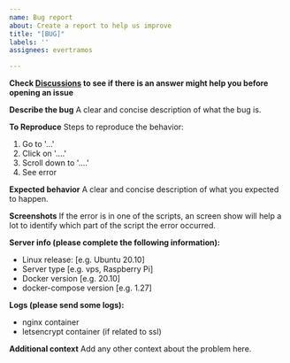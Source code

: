 ```yaml
---
name: Bug report
about: Create a report to help us improve
title: "[BUG]"
labels: ''
assignees: evertramos

---
```


**Check [Discussions](https://github.com/evertramos/nginx-proxy-automation/discussions) to see if there is an answer might help you before opening an issue**

**Describe the bug**
A clear and concise description of what the bug is.

**To Reproduce**
Steps to reproduce the behavior:
1. Go to '...'
2. Click on '....'
3. Scroll down to '....'
4. See error

**Expected behavior**
A clear and concise description of what you expected to happen.

**Screenshots**
If the error is in one of the scripts, an screen show will help a lot to identify which part of the script the error occurred. 

**Server info (please complete the following information):**
 - Linux release: [e.g. Ubuntu 20.10]
 - Server type [e.g. vps, Raspberry Pi]
 - Docker version [e.g. 20.10]
 - docker-compose version [e.g. 1.27]

**Logs (please send some logs):**
 - nginx container
 - letsencrypt container (if related to ssl)

**Additional context**
Add any other context about the problem here.
